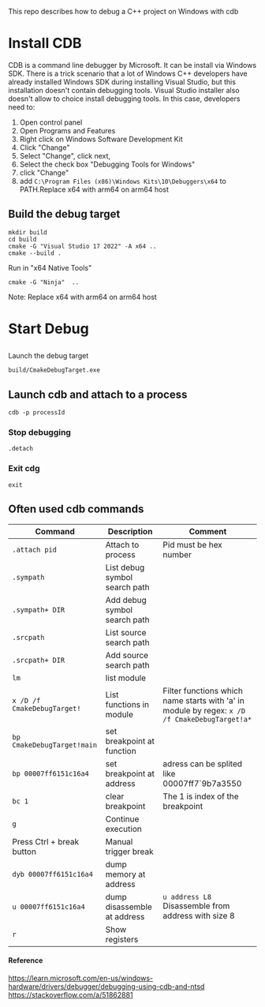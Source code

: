 This repo describes how to debug a C++ project on Windows with cdb
# Install CDB
CDB is a command line debugger by Microsoft. It can be install via Windows SDK.
There is a trick scenario that a lot of Windows C++ developers have already installed Windows SDK during installing Visual Studio, but this installation doesn't contain debugging tools. Visual Studio installer also doesn't allow to choice install debugging tools.
In this case, developers need to:
1. Open control panel
2. Open Programs and Features
3. Right click on Windows Software Development Kit
4. Click "Change"
5. Select "Change", click next, 
6. Select the check box "Debugging Tools for Windows"
7. click "Change"
8. add `C:\Program Files (x86)\Windows Kits\10\Debuggers\x64` to PATH.Replace x64 with arm64 on arm64 host

## Build the debug target
```
mkdir build
cd build
cmake -G "Visual Studio 17 2022" -A x64 ..
cmake --build .
```
Run in "x64 Native Tools"
```
cmake -G "Ninja"  ..
```
Note: Replace x64 with arm64 on arm64 host

# Start Debug

##
Launch the debug target
```
build/CmakeDebugTarget.exe
```

## Launch cdb and attach to a process
```
cdb -p processId
```

### Stop debugging
```
.detach
```
### Exit cdg
```
exit
```
## Often used cdb commands

| Command      | Description |Comment
| ----------- | ----------- |----------- |
| `.attach pid`      | Attach to process       |Pid must be hex number|
| `.sympath`   | List debug symbol search path        ||
| `.sympath+ DIR`   | Add debug symbol search path        ||
| `.srcpath`   | List source search path        ||
| `.srcpath+ DIR`   | Add source search path        ||
| `lm`   | list module        ||
| `x /D /f CmakeDebugTarget!`   | List functions in module        |Filter functions which name starts with 'a' in module by regex: `x /D /f CmakeDebugTarget!a*`|
| `bp CmakeDebugTarget!main`   | set breakpoint at function        ||
| `bp 00007ff6151c16a4`   | set breakpoint at address        |adress can be splited like 00007ff7`9b7a3550|
| `bc 1`   | clear breakpoint        |The 1 is index of the breakpoint|
| `g`   | Continue execution        ||
| Press Ctrl + break button   | Manual trigger break        ||
| `dyb 00007ff6151c16a4`   | dump memory at address        ||
| `u 00007ff6151c16a4`   | dump disassemble at address        |`u address L8` Disassemble from address with size 8|
| `r`   | Show registers        ||

#### Reference
https://learn.microsoft.com/en-us/windows-hardware/drivers/debugger/debugging-using-cdb-and-ntsd
https://stackoverflow.com/a/51862881




